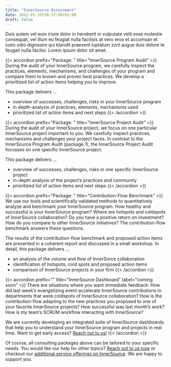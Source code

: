 ```yaml
---
title: "InnerSource Assessment"
date: 2022-03-31T16:37:50+02:00
draft: false
---
```

  
Duis autem vel eum iriure dolor in hendrerit in vulputate velit esse molestie consequat, vel illum eu feugiat nulla facilisis at vero eros et accumsan et iusto odio dignissim qui blandit praesent luptatum zzril augue duis dolore te feugait nulla facilisi. Lorem ipsum dolor sit amet.

{{< accordion prefix="Package: " title="InnerSource Program Audit" >}}
During the audit of your InnerSource program, we carefully inspect the practices, elements, mechanisms, and challenges of your program and compare them to known and proven best practices. We develop a prioritized list of action items helping you to improve.

This package delivers … 
- overview of successes, challenges, risks in your InnerSource program
- in depth-analysis of practices, elements, mechanisms used
- prioritized list of action items and next steps
{{< /accordion >}}

{{< accordion prefix="Package: " title="InnerSource Project Audit" >}}
During the audit of your InnerSource project, we focus on one particular InnerSource project important to you. We carefully inspect practices, mechanisms and challenges your project faces. In contrast to the InnerSource Program Audit (package 1), the InnerSource Project Audit focusses on one specific InnerSource project. 

This package delivers … 
- overview of successes, challenges, risks in one specific InnerSource project
- in-depth analysis of the project’s practices and community
- prioritized list of action items and next steps
{{< /accordion >}}

{{< accordion prefix="Package: " title="Contribution-Flow Benchmark" >}}
We use our tools and scientifically validated methods to quantitatively analyze and benchmark your InnerSource program. How healthy and successful is your InnerSource program? Where are hotspots and coldspots of InnerSource collaboration? Do you have a positive return on investment? How do you compare to other InnerSource initiatives? The contribution-flow benchmark answers these questions.

The results of the contribution-flow benchmark and proposed action items are presented in a coherent report and discussed in a small workshop. In detail, this package delivers …
- an analysis of the volume and flow of InnerSorce collaboration
- identification of hotspots, cold spots and proposed action items
- comparison of InnerSource projects in your firm
{{< /accordion >}}

{{< accordion prefix="" title="InnerSource Dashboard" label="coming soon" >}}
There are situations where you want immediate feedback: How did last week’s evangelizing event accelerate InnerSource contributions in departments that were coldspots of InnerSource collaboration? How is the contribution-flow adapting to the new practices you proposed to one of your favorite InnerSource projects? How successful was last month’s work? How is my team’s SCRUM workflow interacting with InnerSource?

We are currently developing an integrated suite of InnerSource dashboards that help you to understand your InnerSource program and projects in real time. Want to get early access? [Reach out to us!](mailto:mail@caprarodorner.de)
{{< /accordion >}}

Of course, all consulting packages above can be tailored to your specific needs. You would like our help for other topics? [Reach out to us now](mailto:mail@caprarodorner.de) or checkout our [additional service offerings on InnerSource](/services). We are happy to support you.
